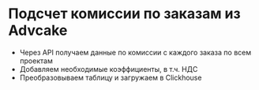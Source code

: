 # Подсчет комиссии по заказам из Advcake

- Через API получаем данные по комиссии с каждого заказа по всем проектам
- Добавляем необходимые коэффициенты, в т.ч. НДС
- Преобразовываем таблицу и загружаем в Clickhouse
